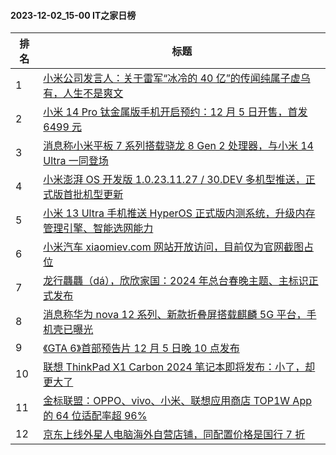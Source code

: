 #### 2023-12-02_15-00  IT之家日榜

| 排名 | 标题|
| --- | ---|
| 1 | [小米公司发言人：关于雷军“冰冷的 40 亿”的传闻纯属子虚乌有，人生不是爽文](https://www.ithome.com/0/736/473.htm) |
| 2 | [小米 14 Pro 钛金属版手机开启预约：12 月 5 日开售，首发 6499 元](https://www.ithome.com/0/736/506.htm) |
| 3 | [消息称小米平板 7 系列搭载骁龙 8 Gen 2 处理器，与小米 14 Ultra 一同登场](https://www.ithome.com/0/736/472.htm) |
| 4 | [小米澎湃 OS 开发版 1.0.23.11.27 / 30.DEV 多机型推送，正式版首批机型更新](https://www.ithome.com/0/736/547.htm) |
| 5 | [小米 13 Ultra 手机推送 HyperOS 正式版内测系统，升级内存管理引擎、智能选网能力](https://www.ithome.com/0/736/487.htm) |
| 6 | [小米汽车 xiaomiev.com 网站开放访问，目前仅为官网截图占位](https://www.ithome.com/0/736/434.htm) |
| 7 | [龙行龘龘（dá），欣欣家国：2024 年总台春晚主题、主标识正式发布](https://www.ithome.com/0/736/546.htm) |
| 8 | [消息称华为 nova 12 系列、新款折叠屏搭载麒麟 5G 平台，手机壳已曝光](https://www.ithome.com/0/736/445.htm) |
| 9 | [《GTA 6》首部预告片 12 月 5 日晚 10 点发布](https://www.ithome.com/0/736/512.htm) |
| 10 | [联想 ThinkPad X1 Carbon 2024 笔记本即将发布：小了，却更大了](https://www.ithome.com/0/736/495.htm) |
| 11 | [金标联盟：OPPO、vivo、小米、联想应用商店 TOP1W App 的 64 位适配率超 96%](https://www.ithome.com/0/736/526.htm) |
| 12 | [京东上线外星人电脑海外自营店铺，同配置价格是国行 7 折](https://www.ithome.com/0/736/454.htm) |
